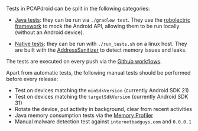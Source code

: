 Tests in PCAPdroid can be split in the following categories:

- [Java tests](https://github.com/emanuele-f/PCAPdroid/tree/dev/app/src/test/java):
  they can be run via `./gradlew test`. They use the
  [robolectric framework](https://github.com/robolectric/robolectric)
  to mock the Android API, allowing them to be run locally (without an Android device).

- [Native tests](https://github.com/emanuele-f/PCAPdroid/tree/dev/app/src/main/jni/tests):
  they can be run with `./run_tests.sh` on a linux host. They are built
  with the [AddressSanitizer](https://clang.llvm.org/docs/AddressSanitizer.html)
  to detect memory issues and leaks.

The tests are executed on every push via the
[Github workflows](https://github.com/emanuele-f/PCAPdroid/tree/dev/.github/workflows).

Apart from automatic tests, the following manual tests should be performed
before every release:

- Test on devices matching the `minSdkVersion` (currently Android SDK 21)
- Test on devices matching the `targetSdkVersion` (currently Android SDK 31)
- Rotate the device, put activity in background, clear from recent activities
- Java memory consumption tests via the [Memory Profiler](https://developer.android.com/studio/profile/memory-profiler)
- Manual malware detection test against `internetbadguys.com` and `0.0.0.1`
